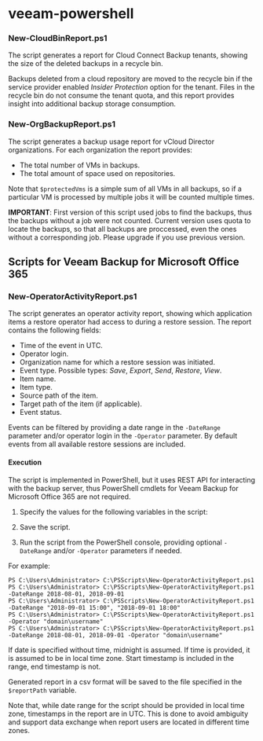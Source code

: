 # veeam-powershell


### New-CloudBinReport.ps1
The script generates a report for Cloud Connect Backup tenants, showing the size of the deleted backups in a recycle bin.

Backups deleted from a cloud repository are moved to the recycle bin if the service provider enabled *Insider Protection* option for the tenant. Files in the recycle bin do not consume the tenant quota, and this report provides insight into additional backup storage consumption.

### New-OrgBackupReport.ps1
The script generates a backup usage report for vCloud Director organizations. For each organization the report provides:

* The total number of VMs in backups.
* The total amount of space used on repositories.

Note that `$protectedVms` is a simple sum of all VMs in all backups, so if a particular VM is processed by multiple jobs it will be counted multiple times.

**IMPORTANT**: First version of this script used jobs to find the backups, thus the backups without a job were not counted. Current version uses quota to locate the backups, so that all backups are proccessed, even the ones without a corresponding job. Please upgrade if you use previous version.

## Scripts for Veeam Backup for Microsoft Office 365

### New-OperatorActivityReport.ps1
The script generates an operator activity report, showing which application items a restore operator had access to during a restore session. The report contains the following fields:

* Time of the event in UTC.
* Operator login.
* Organization name for which a restore session was initiated.
* Event type. Possible types: *Save*, *Export*, *Send*, *Restore*, *View*.
* Item name.
* Item type.
* Source path of the item.
* Target path of the item (if applicable).
* Event status.

Events can be filtered by providing a date range in the `-DateRange` parameter and/or operator login in the `-Operator` parameter. By default events from all available restore sessions are included.

#### Execution

The script is implemented in PowerShell, but it uses REST API for interacting with the backup server, thus PowerShell cmdlets for Veeam Backup for Microsoft Office 365 are not required.

1. Specify the values for the following variables in the script:


2. Save the script.
3. Run the script from the PowerShell console, providing optional `-DateRange` and/or `-Operator` parameters if needed.

For example:

    PS C:\Users\Administrator> C:\PSScripts\New-OperatorActivityReport.ps1
    PS C:\Users\Administrator> C:\PSScripts\New-OperatorActivityReport.ps1 -DateRange 2018-08-01, 2018-09-01
    PS C:\Users\Administrator> C:\PSScripts\New-OperatorActivityReport.ps1 -DateRange "2018-09-01 15:00", "2018-09-01 18:00"
    PS C:\Users\Administrator> C:\PSScripts\New-OperatorActivityReport.ps1 -Operator "domain\username"
    PS C:\Users\Administrator> C:\PSScripts\New-OperatorActivityReport.ps1 -DateRange 2018-08-01, 2018-09-01 -Operator "domain\username"

If date is specified without time, midnight is assumed. If time is provided, it is assumed to be in local time zone. Start timestamp is included in the range, end timestamp is not.

Generated report in a csv format will be saved to the file specified in the `$reportPath` variable.

Note that, while date range for the script should be provided in local time zone, timestamps in the report are in UTC. This is done to avoid ambiguity and support data exchange when report users are located in different time zones.